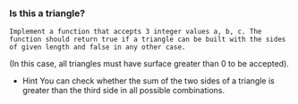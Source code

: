 ### Is this a triangle?

    Implement a function that accepts 3 integer values a, b, c. The function should return true if a triangle can be built with the sides of given length and false in any other case.

(In this case, all triangles must have surface greater than 0 to be accepted).

- Hint You can check whether the sum of the two sides of a triangle is greater than the third side in all possible combinations.
